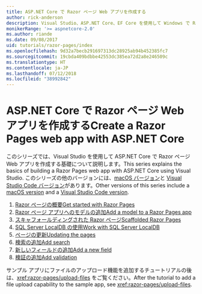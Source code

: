 ```yaml
---
title: ASP.NET Core で Razor ページ Web アプリを作成する
author: rick-anderson
description: Visual Studio、ASP.NET Core、EF Core を使用して Windows で Razor ページ Web アプリを作成します。
monikerRange: '>= aspnetcore-2.0'
ms.author: riande
ms.date: 09/08/2017
uid: tutorials/razor-pages/index
ms.openlocfilehash: 9d32a7becb291697313dc28925ab94b452385fc7
ms.sourcegitcommit: 19cbda409bdbbe42553dc385ea72d2a8e246509c
ms.translationtype: HT
ms.contentlocale: ja-JP
ms.lasthandoff: 07/12/2018
ms.locfileid: "38992842"
---
```

# <a name="create-a-razor-pages-web-app-with-aspnet-core"></a><span data-ttu-id="0ff06-103">ASP.NET Core で Razor ページ Web アプリを作成する</span><span class="sxs-lookup"><span data-stu-id="0ff06-103">Create a Razor Pages web app with ASP.NET Core</span></span>

<span data-ttu-id="0ff06-104">このシリーズでは、Visual Studio を使用して ASP.NET Core で Razor ページ Web アプリを作成する基礎について説明します。</span><span class="sxs-lookup"><span data-stu-id="0ff06-104">This series explains the basics of building a Razor Pages web app with ASP.NET Core using Visual Studio.</span></span> <span data-ttu-id="0ff06-105">このシリーズの他のバージョンには、[macOS バージョン](xref:tutorials/razor-pages-mac/index)と [Visual Studio Code バージョン](xref:tutorials/razor-pages-vsc/index)があります。</span><span class="sxs-lookup"><span data-stu-id="0ff06-105">Other versions of this series include a [macOS version](xref:tutorials/razor-pages-mac/index) and a [Visual Studio Code version](xref:tutorials/razor-pages-vsc/index).</span></span>

1. [<span data-ttu-id="0ff06-106">Razor ページの概要</span><span class="sxs-lookup"><span data-stu-id="0ff06-106">Get started with Razor Pages</span></span>](xref:tutorials/razor-pages/razor-pages-start)
1. [<span data-ttu-id="0ff06-107">Razor ページ アプリへのモデルの追加</span><span class="sxs-lookup"><span data-stu-id="0ff06-107">Add a model to a Razor Pages app</span></span>](xref:tutorials/razor-pages/model)
1. [<span data-ttu-id="0ff06-108">スキャフォールディングされた Razor ページ</span><span class="sxs-lookup"><span data-stu-id="0ff06-108">Scaffolded Razor Pages</span></span>](xref:tutorials/razor-pages/page)
1. [<span data-ttu-id="0ff06-109">SQL Server LocalDB の使用</span><span class="sxs-lookup"><span data-stu-id="0ff06-109">Work with SQL Server LocalDB</span></span>](xref:tutorials/razor-pages/sql)
1. [<span data-ttu-id="0ff06-110">ページの更新</span><span class="sxs-lookup"><span data-stu-id="0ff06-110">Updating the pages</span></span>](xref:tutorials/razor-pages/da1)
1. [<span data-ttu-id="0ff06-111">検索の追加</span><span class="sxs-lookup"><span data-stu-id="0ff06-111">Add search</span></span>](xref:tutorials/razor-pages/search)
1. [<span data-ttu-id="0ff06-112">新しいフィールドの追加</span><span class="sxs-lookup"><span data-stu-id="0ff06-112">Add a new field</span></span>](xref:tutorials/razor-pages/new-field)
1. [<span data-ttu-id="0ff06-113">検証の追加</span><span class="sxs-lookup"><span data-stu-id="0ff06-113">Add validation</span></span>](xref:tutorials/razor-pages/validation)

<span data-ttu-id="0ff06-114">サンプル アプリにファイルのアップロード機能を追加するチュートリアルの後は、<xref:razor-pages/upload-files> をご覧ください。</span><span class="sxs-lookup"><span data-stu-id="0ff06-114">After the tutorial to add a file upload capability to the sample app, see <xref:razor-pages/upload-files>.</span></span>
